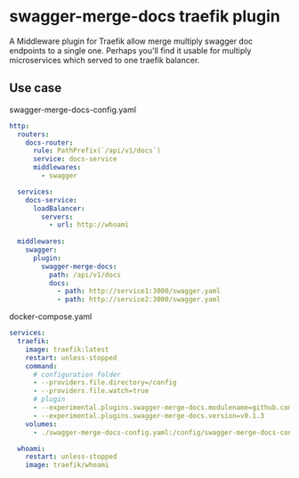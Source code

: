 # swagger-merge-docs traefik plugin

A Middleware plugin for Traefik allow merge multiply swagger doc endpoints to a single one.
Perhaps you'll find it usable for multiply microservices which served to one traefik balancer.

## Use case

swagger-merge-docs-config.yaml

```yaml
http:
  routers:
    docs-router:
      rule: PathPrefix(`/api/v1/docs`)
      service: docs-service
      middlewares:
        - swagger

  services:
    docs-service:
      loadBalancer:
        servers:
          - url: http://whoami
  
  middlewares:
    swagger:
      plugin:
        swagger-merge-docs:
          path: /api/v1/docs
          docs:
            - path: http://service1:3000/swagger.yaml
            - path: http://service2:3000/swagger.yaml
```

docker-compose.yaml

```yaml
services:
  traefik:
    image: traefik:latest
    restart: unless-stopped
    command:
      # configuration folder
      - --providers.file.directory=/config
      - --providers.file.watch=true
      # plugin
      - --experimental.plugins.swagger-merge-docs.modulename=github.com/usalko/swagger-merge-docs
      - --experimental.plugins.swagger-merge-docs.version=v0.1.3
    volumes:
      - ./swagger-merge-docs-config.yaml:/config/swagger-merge-docs-config.yaml

  whoami:
    restart: unless-stopped
    image: traefik/whoami
```
